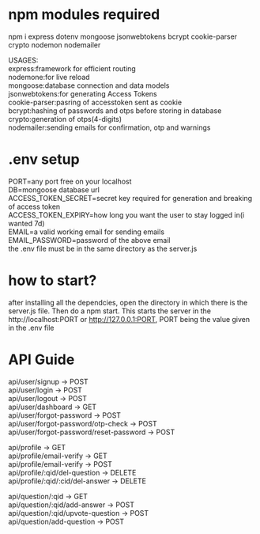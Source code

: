 # npm modules required 

npm i express dotenv mongoose jsonwebtokens bcrypt cookie-parser crypto nodemon nodemailer  <br/>

USAGES:  <br/>
express:framework for efficient routing  <br/>
nodemone:for live reload  <br/>
mongoose:database connection and data models  <br/>
jsonwebtokens:for generating Access Tokens  <br/>
cookie-parser:pasring of accesstoken sent as cookie  <br/>
bcrypt:hashing of passwords and otps before storing in database  <br/>
crypto:generation of otps(4-digits)  <br/>
nodemailer:sending emails for confirmation, otp and warnings  <br/>


# .env setup

PORT=any port free on your localhost  <br/>
DB=mongoose database url  <br/>
ACCESS_TOKEN_SECRET=secret key required for generation and breaking of access token  <br/>
ACCESS_TOKEN_EXPIRY=how long you want the user to stay logged in(i wanted 7d)  <br/>
EMAIL=a valid working email for sending emails  <br/>
EMAIL_PASSWORD=password of the above email  <br/>
the .env file must be in the same directory as the server.js


# how to start?

after installing all the dependcies, open the directory in which there is the server.js file. Then do a npm start. This starts the server in the http://localhost:PORT or http://127.0.0.1:PORT, PORT being the value given in the .env file


# API Guide

api/user/signup -> POST  <br/>
api/user/login -> POST  <br/>
api/user/logout -> POST  <br/>
api/user/dashboard -> GET  <br/>
api/user/forgot-password -> POST  <br/>
api/user/forgot-password/otp-check -> POST  <br/>
api/user/forgot-password/reset-password -> POST  <br/>

api/profile -> GET <br/>
api/profile/email-verify -> GET <br/>
api/profile/email-verify -> POST <br/>
api/profile/:qid/del-question -> DELETE <br/>
api/profile/:qid/:cid/del-answer -> DELETE <br/>

api/question/:qid -> GET <br/>
api/question/:qid/add-answer -> POST <br/>
api/question/:qid/upvote-question -> POST <br/>
api/question/add-question -> POST <br/>



